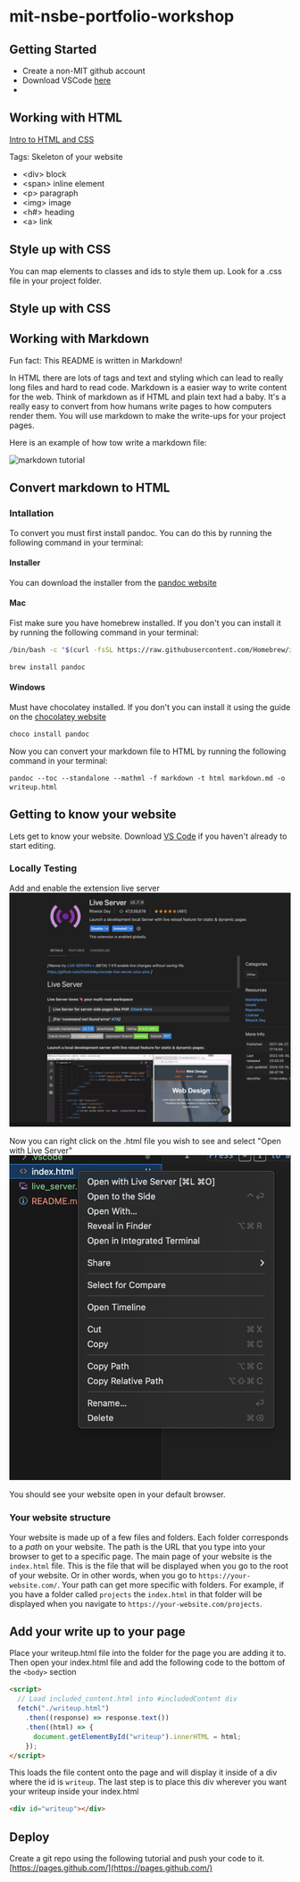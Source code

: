 # mit-nsbe-portfolio-workshop

## Getting Started

- Create a non-MIT github account
- Download VSCode [here](https://code.visualstudio.com/download)
-

## Working with HTML

[Intro to HTML and CSS](https://easyhtmlcss.com/lessons/01-html-intro)

Tags: Skeleton of your website

- \<div> block
- \<span> inline element
- \<p> paragraph
- \<img> image
- \<h#> heading
- \<a> link

## Style up with CSS

You can map elements to classes and ids to style them up.
Look for a .css file in your project folder.

## Style up with CSS

## Working with Markdown

Fun fact: This README is written in Markdown!

In HTML there are lots of tags and text and styling which can lead to really long files and hard to read code. Markdown is a easier way to write content for the web. Think of markdown as if HTML and plain text had a baby. It's a really easy to convert from how humans write pages to how computers render them. You will use markdown to make the write-ups for your project pages.

Here is an example of how tow write a markdown file:

![markdown tutorial](https://d33wubrfki0l68.cloudfront.net/e3541891e3115642d605aca52e4556d397e95c6f/4e2ba/images/quicktourexample.png)

## Convert markdown to HTML

### Intallation

To convert you must first install pandoc. You can do this by running the following command in your terminal:

#### Installer

You can download the installer from the [pandoc website](https://pandoc.org/installing.html)

#### Mac

Fist make sure you have homebrew installed. If you don't you can install it by running the following command in your terminal:

```bash
/bin/bash -c "$(curl -fsSL https://raw.githubusercontent.com/Homebrew/install/HEAD/install.sh)"
```

```bash
brew install pandoc
```

#### Windows

Must have chocolatey installed. If you don't you can install it using the guide on the [chocolatey website](https://chocolatey.org/install)

```bash
choco install pandoc
```

Now you can convert your markdown file to HTML by running the following command in your terminal:

```
pandoc --toc --standalone --mathml -f markdown -t html markdown.md -o writeup.html
```

## Getting to know your website

Lets get to know your website. Download [VS Code](https://code.visualstudio.com/download) if you haven't already to start editing.

### Locally Testing

Add and enable the extension live server
![live server](live_server.png)

Now you can right click on the .html file you wish to see and select "Open with Live Server"
![alt text](open_live_server.png)

You should see your website open in your default browser.

### Your website structure

Your website is made up of a few files and folders. Each folder corresponds to a _path_ on your website. The path is the URL that you type into your browser to get to a specific page. The main page of your website is the `index.html` file. This is the file that will be displayed when you go to the root of your website. Or in other words, when you go to `https://your-website.com/`. Your path can get more specific with folders. For example, if you have a folder called `projects` the `index.html` in that folder will be displayed when you navigate to `https://your-website.com/projects`.

## Add your write up to your page

Place your writeup.html file into the folder for the page you are adding it to. Then open your index.html file and add the following code to the bottom of the `<body>` section

```html
<script>
  // Load included_content.html into #includedContent div
  fetch("./writeup.html")
    .then((response) => response.text())
    .then((html) => {
      document.getElementById("writeup").innerHTML = html;
    });
</script>
```

This loads the file content onto the page and will display it inside of a div where the id is `writeup`. The last step is to place this div wherever you want your writeup inside your index.html

```html
<div id="writeup"></div>
```

## Deploy

Create a git repo using the following tutorial and push your code to it.
[https://pages.github.com/](https://pages.github.com/)
